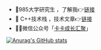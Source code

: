 - 🧐985大学研究生 ，了解我👉[链接](https://mp.weixin.qq.com/s/7g-udFr5KpgzbG0ly7IExw)
- 🤞 C++技术栈 ，技术文章👉[链接](https://mp.weixin.qq.com/s/nar9tAnjRjiTh8PMANz_EA)
- 🤝🏻微信公众号「[卡卡成长汇聚](https://fastly.jsdelivr.net/gh/CARLOSGP2021/myFigures/img/202203291453021.png)」

[![Anurag's GitHub stats](https://github-readme-stats.vercel.app/api?username=CARLOSGP2021)](https://github.com/anuraghazra/github-readme-stats)